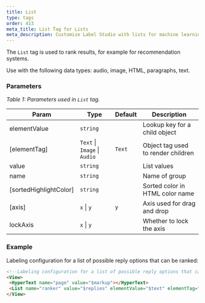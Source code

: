 ```yaml
---
title: List
type: tags
order: 413
meta_title: List Tag for Lists
meta_description: Customize Label Studio with lists for machine learning and data science projects.
---
```


The `List` tag is used to rank results, for example for recommendation systems.

Use with the following data types: audio, image, HTML, paragraphs, text.

### Parameters
<i> Table 1: Parameters used in `List` tag. </i>

| Param | Type | Default | Description |
| --- | --- | --- | --- |
| elementValue | <code>string</code> |  | Lookup key for a child object |
| [elementTag] | <code>Text</code> \| <code>Image</code> \| <code>Audio</code> | <code>Text</code> | Object tag used to render children |
| value | <code>string</code> |  | List values |
| name | <code>string</code> |  | Name of group |
| [sortedHighlightColor] | <code>string</code> |  | Sorted color in HTML color name |
| [axis] | <code>x</code> \| <code>y</code> | <code>y</code> | Axis used for drag and drop |
| lockAxis | <code>x</code> \| <code>y</code> |  | Whether to lock the axis |

### Example
Labeling configuration for a list of possible reply options that can be ranked:

```html
<!--Labeling configuration for a list of possible reply options that can be ranked-->
<View>
 <HyperText name="page" value="$markup"></HyperText>
 <List name="ranker" value="$replies" elementValue="$text" elementTag="Text" ranked="true" sortedHighlightColor="#fcfff5"></List>
</View>
```
